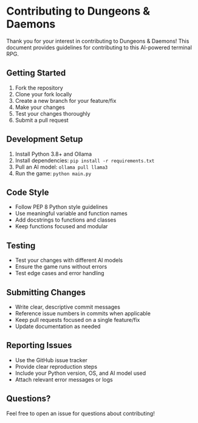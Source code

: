 # Contributing to Dungeons & Daemons

Thank you for your interest in contributing to Dungeons & Daemons! This document provides guidelines for contributing to this AI-powered terminal RPG.

## Getting Started

1. Fork the repository
2. Clone your fork locally
3. Create a new branch for your feature/fix
4. Make your changes
5. Test your changes thoroughly
6. Submit a pull request

## Development Setup

1. Install Python 3.8+ and Ollama
2. Install dependencies: `pip install -r requirements.txt`
3. Pull an AI model: `ollama pull llama3`
4. Run the game: `python main.py`

## Code Style

- Follow PEP 8 Python style guidelines
- Use meaningful variable and function names
- Add docstrings to functions and classes
- Keep functions focused and modular

## Testing

- Test your changes with different AI models
- Ensure the game runs without errors
- Test edge cases and error handling

## Submitting Changes

- Write clear, descriptive commit messages
- Reference issue numbers in commits when applicable
- Keep pull requests focused on a single feature/fix
- Update documentation as needed

## Reporting Issues

- Use the GitHub issue tracker
- Provide clear reproduction steps
- Include your Python version, OS, and AI model used
- Attach relevant error messages or logs

## Questions?

Feel free to open an issue for questions about contributing! 